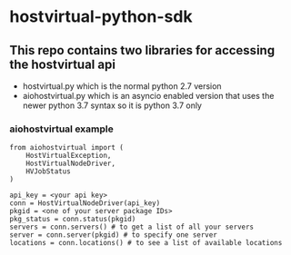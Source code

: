 # hostvirtual-python-sdk

## This repo contains two libraries for accessing the hostvirtual api
  * hostvirtual.py which is the normal python 2.7 version
  * aiohostvirtual.py which is an asyncio enabled version that uses the newer python 3.7 syntax so it is python 3.7 only


### aiohostvirtual example
    from aiohostvirtual import (
        HostVirtualException,
	    HostVirtualNodeDriver,
	    HVJobStatus
    )
 
    api_key = <your api key>
    conn = HostVirtualNodeDriver(api_key)
    pkgid = <one of your server package IDs>
    pkg_status = conn.status(pkgid)
    servers = conn.servers() # to get a list of all your servers
    server = conn.server(pkgid) # to specify one server
    locations = conn.locations() # to see a list of available locations

